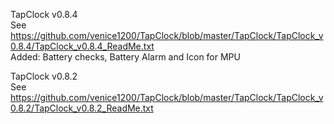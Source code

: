 TapClock v0.8.4  
See https://github.com/venice1200/TapClock/blob/master/TapClock/TapClock_v0.8.4/TapClock_v0.8.4_ReadMe.txt  
Added: Battery checks, Battery Alarm and Icon for MPU
  
TapClock v0.8.2  
See https://github.com/venice1200/TapClock/blob/master/TapClock/TapClock_v0.8.2/TapClock_v0.8.2_ReadMe.txt
